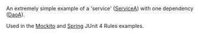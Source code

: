 An extremely simple example of a 'service' ([ServiceA](ServiceA.java)) with one dependency
([DaoA](DaoA.java)).

Used in the [Mockito](../../../test/java/mockito) and [Spring](../../../test/java/spring)
JUnit 4 Rules examples.
